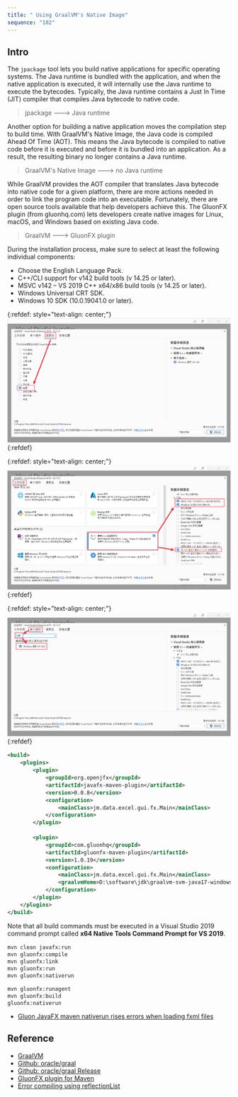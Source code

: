 ```yaml
---
title: " Using GraalVM's Native Image"
sequence: "102"
---
```


## Intro

The `jpackage` tool lets you build native applications for specific operating systems.
The Java runtime is bundled with the application, and when the native application is executed,
it will internally use the Java runtime to execute the bytecodes.
Typically, the Java runtime contains a Just In Time (JIT) compiler
that compiles Java bytecode to native code.

> jpackage ---> Java runtime

Another option for building a native application moves the compilation step to build time.
With GraalVM's Native Image, the Java code is compiled Ahead Of Time (AOT).
This means the Java bytecode is compiled to native code
before it is executed and before it is bundled into an application.
As a result, the resulting binary no longer contains a Java runtime.

> GraalVM's Native Image ---> no Java runtime

While GraalVM provides the AOT compiler that translates Java bytecode into native code for a given platform,
there are more actions needed in order to link the program code into an executable.
Fortunately, there are open source tools available that help developers achieve this.
The GluonFX plugin (from gluonhq.com) lets developers create native images for
Linux, macOS, and Windows based on existing Java code.

> GraalVM ---> GluonFX plugin

During the installation process, make sure to select at least the following individual components:

- Choose the English Language Pack.
- C++/CLI support for v142 build tools (v 14.25 or later).
- MSVC v142 – VS 2019 C++ x64/x86 build tools (v 14.25 or later).
- Windows Universal CRT SDK.
- Windows 10 SDK (10.0.19041.0 or later).

{:refdef: style="text-align: center;"}
![](/assets/images/graalvm/vs-installer-english-language-pack.png)
{:refdef}

{:refdef: style="text-align: center;"}
![](/assets/images/graalvm/vs-installer-win10-sdk--and-c-plus-plus-build-tools.png)
{:refdef}

{:refdef: style="text-align: center;"}
![](/assets/images/graalvm/vs-installer-windows-universal-crt-sdk.png)
{:refdef}

```xml
<build>
    <plugins>
        <plugin>
            <groupId>org.openjfx</groupId>
            <artifactId>javafx-maven-plugin</artifactId>
            <version>0.0.8</version>
            <configuration>
                <mainClass>jm.data.excel.gui.fx.Main</mainClass>
            </configuration>
        </plugin>

        <plugin>
            <groupId>com.gluonhq</groupId>
            <artifactId>gluonfx-maven-plugin</artifactId>
            <version>1.0.19</version>
            <configuration>
                <mainClass>jm.data.excel.gui.fx.Main</mainClass>
                <graalvmHome>D:\software\jdk\graalvm-svm-java17-windows-gluon-22.1.0.1-Final</graalvmHome>
            </configuration>
        </plugin>
    </plugins>
</build>
```

Note that all build commands must be executed in a Visual Studio 2019 command
prompt called **x64 Native Tools Command Prompt for VS 2019**.

```text
mvn clean javafx:run
mvn gluonfx:compile
mvn gluonfx:link
mvn gluonfx:run
mvn gluonfx:nativerun
```

```text
mvn gluonfx:runagent
mvn gluonfx:build
gluonfx:nativerun
```

- [Gluon JavaFX maven nativerun rises errors when loading fxml files](https://stackoverflow.com/questions/69021262/gluon-javafx-maven-nativerun-rises-errors-when-loading-fxml-files)

## Reference

- [GraalVM](https://graalvm.org/)
- [Github: oracle/graal](https://github.com/oracle/graal)
- [Github: oracle/graal Release](https://github.com/gluonhq/graal/releases/)
- [GluonFX plugin for Maven](https://github.com/gluonhq/gluonfx-maven-plugin/)
- [Error compiling using reflectionList](https://github.com/gluonhq/gluonfx-maven-plugin/issues/36)

